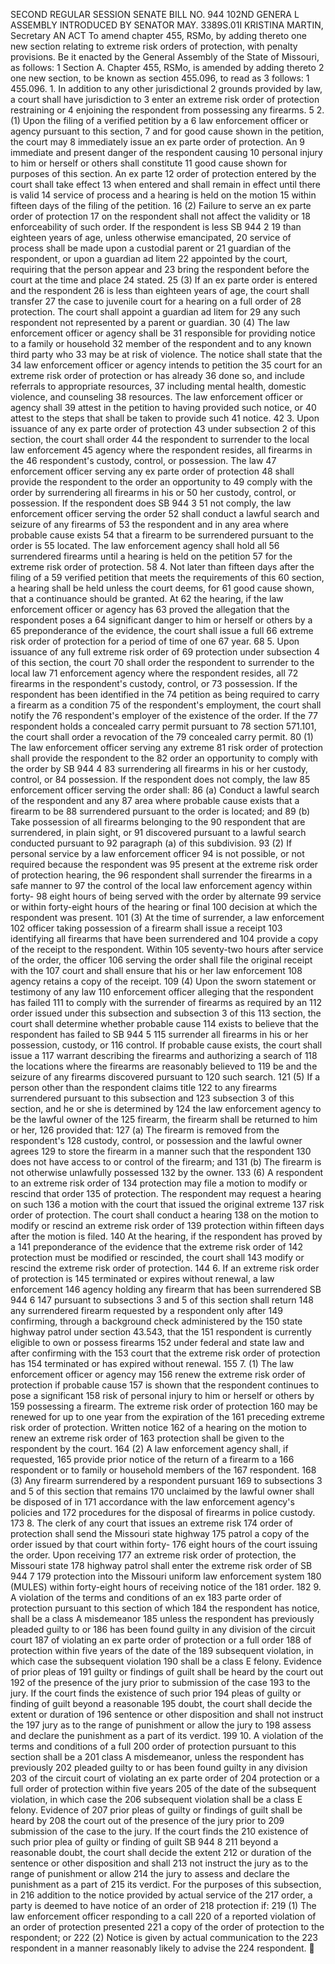 SECOND REGULAR SESSION
SENATE BILL NO. 944
102ND GENERA L ASSEMBLY
INTRODUCED BY SENATOR MAY.
3389S.01I KRISTINA MARTIN, Secretary
AN ACT
To amend chapter 455, RSMo, by adding thereto one new section relating to extreme risk orders
of protection, with penalty provisions.
Be it enacted by the General Assembly of the State of Missouri, as follows:
1 Section A. Chapter 455, RSMo, is amended by adding thereto
2 one new section, to be known as section 455.096, to read as
3 follows:
1 455.096. 1. In addition to any other jurisdictional
2 grounds provided by law, a court shall have jurisdiction to
3 enter an extreme risk order of protection restraining or
4 enjoining the respondent from possessing any firearms.
5 2. (1) Upon the filing of a verified petition by a
6 law enforcement officer or agency pursuant to this section,
7 and for good cause shown in the petition, the court may
8 immediately issue an ex parte order of protection. An
9 immediate and present danger of the respondent causing
10 personal injury to him or herself or others shall constitute
11 good cause shown for purposes of this section. An ex parte
12 order of protection entered by the court shall take effect
13 when entered and shall remain in effect until there is valid
14 service of process and a hearing is held on the motion
15 within fifteen days of the filing of the petition.
16 (2) Failure to serve an ex parte order of protection
17 on the respondent shall not affect the validity or
18 enforceability of such order. If the respondent is less
SB 944 2
19 than eighteen years of age, unless otherwise emancipated,
20 service of process shall be made upon a custodial parent or
21 guardian of the respondent, or upon a guardian ad litem
22 appointed by the court, requiring that the person appear and
23 bring the respondent before the court at the time and place
24 stated.
25 (3) If an ex parte order is entered and the respondent
26 is less than eighteen years of age, the court shall transfer
27 the case to juvenile court for a hearing on a full order of
28 protection. The court shall appoint a guardian ad litem for
29 any such respondent not represented by a parent or guardian.
30 (4) The law enforcement officer or agency shall be
31 responsible for providing notice to a family or household
32 member of the respondent and to any known third party who
33 may be at risk of violence. The notice shall state that the
34 law enforcement officer or agency intends to petition the
35 court for an extreme risk order of protection or has already
36 done so, and include referrals to appropriate resources,
37 including mental health, domestic violence, and counseling
38 resources. The law enforcement officer or agency shall
39 attest in the petition to having provided such notice, or
40 attest to the steps that shall be taken to provide such
41 notice.
42 3. Upon issuance of any ex parte order of protection
43 under subsection 2 of this section, the court shall order
44 the respondent to surrender to the local law enforcement
45 agency where the respondent resides, all firearms in the
46 respondent's custody, control, or possession. The law
47 enforcement officer serving any ex parte order of protection
48 shall provide the respondent to the order an opportunity to
49 comply with the order by surrendering all firearms in his or
50 her custody, control, or possession. If the respondent does
SB 944 3
51 not comply, the law enforcement officer serving the order
52 shall conduct a lawful search and seizure of any firearms of
53 the respondent and in any area where probable cause exists
54 that a firearm to be surrendered pursuant to the order is
55 located. The law enforcement agency shall hold all
56 surrendered firearms until a hearing is held on the petition
57 for the extreme risk order of protection.
58 4. Not later than fifteen days after the filing of a
59 verified petition that meets the requirements of this
60 section, a hearing shall be held unless the court deems, for
61 good cause shown, that a continuance should be granted. At
62 the hearing, if the law enforcement officer or agency has
63 proved the allegation that the respondent poses a
64 significant danger to him or herself or others by a
65 preponderance of the evidence, the court shall issue a full
66 extreme risk order of protection for a period of time of one
67 year.
68 5. Upon issuance of any full extreme risk order of
69 protection under subsection 4 of this section, the court
70 shall order the respondent to surrender to the local law
71 enforcement agency where the respondent resides, all
72 firearms in the respondent's custody, control, or
73 possession. If the respondent has been identified in the
74 petition as being required to carry a firearm as a condition
75 of the respondent's employment, the court shall notify the
76 respondent's employer of the existence of the order. If the
77 respondent holds a concealed carry permit pursuant to
78 section 571.101, the court shall order a revocation of the
79 concealed carry permit.
80 (1) The law enforcement officer serving any extreme
81 risk order of protection shall provide the respondent to the
82 order an opportunity to comply with the order by
SB 944 4
83 surrendering all firearms in his or her custody, control, or
84 possession. If the respondent does not comply, the law
85 enforcement officer serving the order shall:
86 (a) Conduct a lawful search of the respondent and any
87 area where probable cause exists that a firearm to be
88 surrendered pursuant to the order is located; and
89 (b) Take possession of all firearms belonging to the
90 respondent that are surrendered, in plain sight, or
91 discovered pursuant to a lawful search conducted pursuant to
92 paragraph (a) of this subdivision.
93 (2) If personal service by a law enforcement officer
94 is not possible, or not required because the respondent was
95 present at the extreme risk order of protection hearing, the
96 respondent shall surrender the firearms in a safe manner to
97 the control of the local law enforcement agency within forty-
98 eight hours of being served with the order by alternate
99 service or within forty-eight hours of the hearing or final
100 decision at which the respondent was present.
101 (3) At the time of surrender, a law enforcement
102 officer taking possession of a firearm shall issue a receipt
103 identifying all firearms that have been surrendered and
104 provide a copy of the receipt to the respondent. Within
105 seventy-two hours after service of the order, the officer
106 serving the order shall file the original receipt with the
107 court and shall ensure that his or her law enforcement
108 agency retains a copy of the receipt.
109 (4) Upon the sworn statement or testimony of any law
110 enforcement officer alleging that the respondent has failed
111 to comply with the surrender of firearms as required by an
112 order issued under this subsection and subsection 3 of this
113 section, the court shall determine whether probable cause
114 exists to believe that the respondent has failed to
SB 944 5
115 surrender all firearms in his or her possession, custody, or
116 control. If probable cause exists, the court shall issue a
117 warrant describing the firearms and authorizing a search of
118 the locations where the firearms are reasonably believed to
119 be and the seizure of any firearms discovered pursuant to
120 such search.
121 (5) If a person other than the respondent claims title
122 to any firearms surrendered pursuant to this subsection and
123 subsection 3 of this section, and he or she is determined by
124 the law enforcement agency to be the lawful owner of the
125 firearm, the firearm shall be returned to him or her,
126 provided that:
127 (a) The firearm is removed from the respondent's
128 custody, control, or possession and the lawful owner agrees
129 to store the firearm in a manner such that the respondent
130 does not have access to or control of the firearm; and
131 (b) The firearm is not otherwise unlawfully possessed
132 by the owner.
133 (6) A respondent to an extreme risk order of
134 protection may file a motion to modify or rescind that order
135 of protection. The respondent may request a hearing on such
136 a motion with the court that issued the original extreme
137 risk order of protection. The court shall conduct a hearing
138 on the motion to modify or rescind an extreme risk order of
139 protection within fifteen days after the motion is filed.
140 At the hearing, if the respondent has proved by a
141 preponderance of the evidence that the extreme risk order of
142 protection must be modified or rescinded, the court shall
143 modify or rescind the extreme risk order of protection.
144 6. If an extreme risk order of protection is
145 terminated or expires without renewal, a law enforcement
146 agency holding any firearm that has been surrendered
SB 944 6
147 pursuant to subsections 3 and 5 of this section shall return
148 any surrendered firearm requested by a respondent only after
149 confirming, through a background check administered by the
150 state highway patrol under section 43.543, that the
151 respondent is currently eligible to own or possess firearms
152 under federal and state law and after confirming with the
153 court that the extreme risk order of protection has
154 terminated or has expired without renewal.
155 7. (1) The law enforcement officer or agency may
156 renew the extreme risk order of protection if probable cause
157 is shown that the respondent continues to pose a significant
158 risk of personal injury to him or herself or others by
159 possessing a firearm. The extreme risk order of protection
160 may be renewed for up to one year from the expiration of the
161 preceding extreme risk order of protection. Written notice
162 of a hearing on the motion to renew an extreme risk order of
163 protection shall be given to the respondent by the court.
164 (2) A law enforcement agency shall, if requested,
165 provide prior notice of the return of a firearm to a
166 respondent or to family or household members of the
167 respondent.
168 (3) Any firearm surrendered by a respondent pursuant
169 to subsections 3 and 5 of this section that remains
170 unclaimed by the lawful owner shall be disposed of in
171 accordance with the law enforcement agency's policies and
172 procedures for the disposal of firearms in police custody.
173 8. The clerk of any court that issues an extreme risk
174 order of protection shall send the Missouri state highway
175 patrol a copy of the order issued by that court within forty-
176 eight hours of the court issuing the order. Upon receiving
177 an extreme risk order of protection, the Missouri state
178 highway patrol shall enter the extreme risk order of
SB 944 7
179 protection into the Missouri uniform law enforcement system
180 (MULES) within forty-eight hours of receiving notice of the
181 order.
182 9. A violation of the terms and conditions of an ex
183 parte order of protection pursuant to this section of which
184 the respondent has notice, shall be a class A misdemeanor
185 unless the respondent has previously pleaded guilty to or
186 has been found guilty in any division of the circuit court
187 of violating an ex parte order of protection or a full order
188 of protection within five years of the date of the
189 subsequent violation, in which case the subsequent violation
190 shall be a class E felony. Evidence of prior pleas of
191 guilty or findings of guilt shall be heard by the court out
192 of the presence of the jury prior to submission of the case
193 to the jury. If the court finds the existence of such prior
194 pleas of guilty or finding of guilt beyond a reasonable
195 doubt, the court shall decide the extent or duration of
196 sentence or other disposition and shall not instruct the
197 jury as to the range of punishment or allow the jury to
198 assess and declare the punishment as a part of its verdict.
199 10. A violation of the terms and conditions of a full
200 order of protection pursuant to this section shall be a
201 class A misdemeanor, unless the respondent has previously
202 pleaded guilty to or has been found guilty in any division
203 of the circuit court of violating an ex parte order of
204 protection or a full order of protection within five years
205 of the date of the subsequent violation, in which case the
206 subsequent violation shall be a class E felony. Evidence of
207 prior pleas of guilty or findings of guilt shall be heard by
208 the court out of the presence of the jury prior to
209 submission of the case to the jury. If the court finds the
210 existence of such prior plea of guilty or finding of guilt
SB 944 8
211 beyond a reasonable doubt, the court shall decide the extent
212 or duration of the sentence or other disposition and shall
213 not instruct the jury as to the range of punishment or allow
214 the jury to assess and declare the punishment as a part of
215 its verdict. For the purposes of this subsection, in
216 addition to the notice provided by actual service of the
217 order, a party is deemed to have notice of an order of
218 protection if:
219 (1) The law enforcement officer responding to a call
220 of a reported violation of an order of protection presented
221 a copy of the order of protection to the respondent; or
222 (2) Notice is given by actual communication to the
223 respondent in a manner reasonably likely to advise the
224 respondent.
